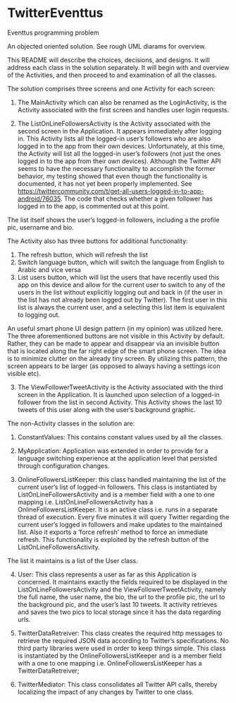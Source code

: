 # TwitterEventtus
Eventtus programming problem

An objected oriented solution.  See rough UML diarams for overview.

This README will describe the choices, decisions, and designs.  It will address each class in the solution separately.  It will begin with and overview of the Activities, and then proceed to and examination of all the classes.

The solution comprises three screens and one Activity for each screen:  

1.  The MainActivity which can also be renamed as the LoginActivity, is the Activity associated with the first screen and handles user login requests.



2.  The ListOnLineFollowersActivity is the Activity associated with the second screen in the Application.  It appears immediately after logging in.  This Activity lists all the logged-in user’s followers who are also logged in to the app from their own devices.  Unfortunately, at this time, the Activity will list all the logged-in user’s followers (not just the ones logged in to the app from their own devices).  Although the Twitter API seems to have the necessary functionality to accomplish the former behavior, my testing showed that even though the functionality is documented, it has not yet been properly implemented.  See https://twittercommunity.com/t/get-all-users-logged-in-to-app-android/76035.  The code that checks whether a given follower has logged in to the app, is commented out at this point.  

The list itself shows the user’s logged-in followers, including a the profile pic, username and  bio.

The Activity also has three buttons for additional functionality:
1.  The refresh button, which will refresh the list
2.  Switch language button, which will switch the language from English to Arabic and vice versa
3.  List users button, which will list the users that have recently used this app on this device and allow for the current user to switch to any of the users in the list without explicitly logging out and back in (if the user in the list has not already been logged out by Twitter).  The first user in this list is always the current user, and a selecting this list item is equivalent to logging out.

An useful smart phone UI design pattern (in my opinion) was utilized here.  The three aforementioned  buttons are not visible in this Activity by default.  Rather, they can be made to appear and disappear via an invisible button that is located along the far right edge of the smart phone screen.  The idea is to minimize clutter on the already tiny screen.  By utilizing this pattern, the screen appears to be larger (as opposed to always having a settings icon visible etc).



3.  The ViewFollowerTweetActivity is the Activity associated with the third screen in the Application.  It is launched upon selection of a logged-in follower from the list in second Activity.  This Activity shows the last 10 tweets of this user along with the user’s background graphic.




The non-Activity classes in the solution are:

1.  ConstantValues:  This contains constant values used by all the classes.



2.  MyApplication:  Application was extended in order to provide for a language switching experience at the application level that persisted through configuration changes.



3.  OnlineFollowersListKeeper: this class handled maintaining the list of the current user’s list of logged-in followers.  This class is instantiated by ListOnLineFollowersActivity and is a member field with a one to one mapping i.e. ListOnLineFollowersActivity has a OnlineFollowersListKeeper.  It is an active class i.e. runs in a separate thread of execution.  Every five minutes it will query Twitter regarding the current user’s logged in followers and make updates to the maintained list.  Also it exports a ‘force refresh’ method to force an immediate refresh.  This functionality is exploited by the refresh button of the ListOnLineFollowersActivity.

The list it maintains is a list of the User class.



4.  User:  This class represents a user as far as this Application is concerned.  It maintains exactly the fields required to be displayed in the ListOnLineFollowersActivity and the ViewFollowerTweetActivity, namely the full name, the user name, the bio, the url to the profile pic, the url to the background pic, and the user’s last 10 tweets.  It activity retrieves and saves the two pics to local storage since it has the data regarding urls.



5.  TwitterDataRetreiver:  This class creates the required http messages to retrieve the required JSON data according to Twitter’s specifications.  No third party libraries were used in order to keep things simple.  This class is instantiated by the OnlineFollowersListKeeper and is a member field with a one to one mapping i.e. OnlineFollowersListKeeper has a TwitterDataRetreiver;



6.  TwitterMediator:  This class consolidates all Twitter API calls, thereby localizing the impact of any changes by Twitter to one class.


